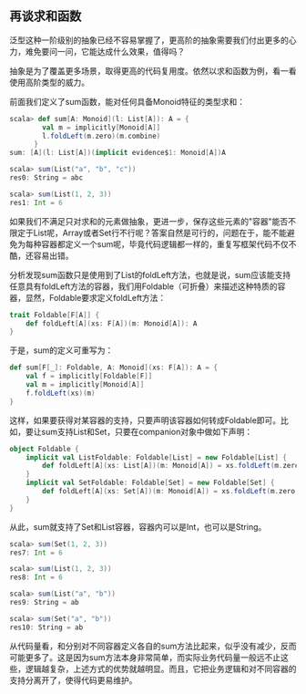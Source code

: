 ## 再谈求和函数

泛型这种一阶级别的抽象已经不容易掌握了，更高阶的抽象需要我们付出更多的心力，难免要问一问，它能达成什么效果，值得吗？

抽象是为了覆盖更多场景，取得更高的代码复用度。依然以求和函数为例，看一看使用高阶类型的威力。

前面我们定义了sum函数，能对任何具备Monoid特征的类型求和：
```scala
scala> def sum[A: Monoid](l: List[A]): A = {
        val m = implicitly[Monoid[A]]
        l.foldLeft(m.zero)(m.combine)
      }
sum: [A](l: List[A])(implicit evidence$1: Monoid[A])A

scala> sum(List("a", "b", "c"))
res0: String = abc

scala> sum(List(1, 2, 3))
res1: Int = 6
```

如果我们不满足只对求和的元素做抽象，更进一步，保存这些元素的"容器"能否不限定于List呢，Array或者Set行不行呢？答案自然是可行的，问题在于，能不能避免为每种容器都定义一个sum呢，毕竟代码逻辑都一样的，重复写框架代码不仅不酷，还容易出错。

分析发现sum函数只是使用到了List的foldLeft方法，也就是说，sum应该能支持任意具有foldLeft方法的容器，我们用Foldable（可折叠）来描述这种特质的容器，显然，Foldable要求定义foldLeft方法：
```scala
trait Foldable[F[A]] {
    def foldLeft[A](xs: F[A])(m: Monoid[A]): A
}
```
于是，sum的定义可重写为：
```scala
def sum[F[_]: Foldable, A: Monoid](xs: F[A]): A = {
    val f = implicitly[Foldable[F]]
    val m = implicitly[Monoid[A]]
    f.foldLeft(xs)(m)
}
```
这样，如果要获得对某容器的支持，只要声明该容器如何转成Foldable即可。比如，要让sum支持List和Set，只要在companion对象中做如下声明：
```scala
object Foldable {
    implicit val ListFoldable: Foldable[List] = new Foldable[List] {
        def foldLeft[A](xs: List[A])(m: Monoid[A]) = xs.foldLeft(m.zero)(m.combine)
    }
    implicit val SetFoldable: Foldable[Set] = new Foldable[Set] {
        def foldLeft[A](xs: Set[A])(m: Monoid[A]) = xs.foldLeft(m.zero)(m.combine)
    }
}
```
从此，sum就支持了Set和List容器，容器内可以是Int，也可以是String。
```scala
scala> sum(Set(1, 2, 3))
res7: Int = 6

scala> sum(List(1, 2, 3))
res8: Int = 6

scala> sum(List("a", "b"))
res9: String = ab

scala> sum(Set("a", "b"))
res10: String = ab
```

从代码量看，和分别对不同容器定义各自的sum方法比起来，似乎没有减少，反而可能更多了。这是因为sum方法本身非常简单，而实际业务代码量一般远不止这些，逻辑越复杂，上述方式的优势就越明显。而且，它把业务逻辑和对不同容器的支持分离开了，使得代码更易维护。
